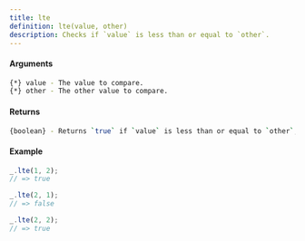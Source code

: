 ```yaml
---
title: lte
definition: lte(value, other)
description: Checks if `value` is less than or equal to `other`.
---
```



#### Arguments


```bash
{*} value - The value to compare.
{*} other - The other value to compare.
```


#### Returns


```bash
{boolean} - Returns `true` if `value` is less than or equal to `other`, else `false`.
```


#### Example


```ts
_.lte(1, 2);
// => true

_.lte(2, 1);
// => false

_.lte(2, 2);
// => true
```